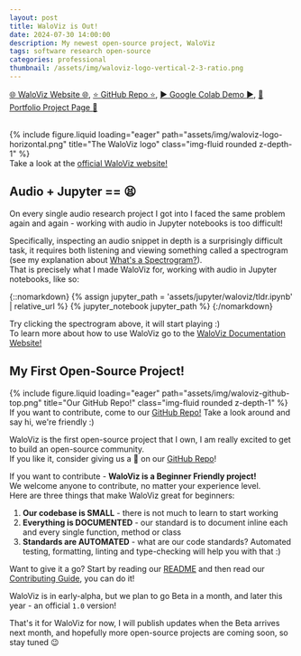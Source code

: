 ```yaml
---
layout: post
title: WaloViz is Out!
date: 2024-07-30 14:00:00
description: My newest open-source project, WaloViz
tags: software research open-source
categories: professional
thumbnail: /assets/img/waloviz-logo-vertical-2-3-ratio.png
---
```


[:globe_with_meridians: WaloViz Website :globe_with_meridians:](https://waloviz.com), [:star: GitHub Repo :star:](https://github.com/AlonKellner/waloviz/), [:arrow_forward: Google Colab Demo :arrow_forward:](https://colab.research.google.com/drive/1euQCxaNlTg0pGvXz6d7RSoDhM3B1k7dy), [:bust_in_silhouette: Portfolio Project Page :bust_in_silhouette:](../../../projects/open-source_2024-07-25_waloviz)

<br/>
<div class="row">
    <div class="col-sm mt-3 mt-md-0">
        {% include figure.liquid loading="eager" path="assets/img/waloviz-logo-horizontal.png" title="The WaloViz logo" class="img-fluid rounded z-depth-1" %}
    </div>
</div>
<div class="caption">
    Take a look at the <a href="https://waloviz.com">official WaloViz website!</a>
</div>

## Audio + Jupyter == :tired_face:

On every single audio research project I got into I faced the same problem again and again - working with audio in Jupyter notebooks is too difficult!

Specifically, inspecting an audio snippet in depth is a surprisingly difficult task, it requires both listening and viewing something called a spectrogram (see my explanation about [What's a Spectrogram?](../../../projects/open-source_2024-07-25_waloviz/#whats-a-spectrogram)).  
That is precisely what I made WaloViz for, working with audio in Jupyter notebooks, like so:

{::nomarkdown}
{% assign jupyter_path = 'assets/jupyter/waloviz/tldr.ipynb' | relative_url %}
{% jupyter_notebook jupyter_path %}
{:/nomarkdown}

Try clicking the spectrogram above, it will start playing :)  
To learn more about how to use WaloViz go to the [WaloViz Documentation Website!](https://waloviz.com)

## My First Open-Source Project!

<div class="row">
    <div class="col-sm mt-3 mt-md-0">
        {% include figure.liquid loading="eager" path="assets/img/waloviz-github-top.png" title="Our GitHub Repo!" class="img-fluid rounded z-depth-1" %}
    </div>
</div>
<div class="caption">
    If you want to contribute, come to our <a href="https://github.com/AlonKellner/waloviz/">GitHub Repo!</a> Take a look around and say hi, we're friendly :)
</div>

WaloViz is the first open-source project that I own, I am really excited to get to build an open-source community.  
If you like it, consider giving us a :star2: on our [GitHub Repo](https://github.com/AlonKellner/waloviz/)!

If you want to contribute - **WaloViz is a Beginner Friendly project!**  
We welcome anyone to contribute, no matter your experience level.  
Here are three things that make WaloViz great for beginners:

1. **Our codebase is SMALL** - there is not much to learn to start working
2. **Everything is DOCUMENTED** - our standard is to document inline each and every single function, method or class
3. **Standards are AUTOMATED** - what are our code standards? Automated testing, formatting, linting and type-checking will help you with that :)

Want to give it a go? Start by reading our [README](https://github.com/AlonKellner/waloviz/) and then read our [Contributing Guide](https://github.com/AlonKellner/waloviz/blob/main/CONTRIBUTING.md), you can do it!

WaloViz is in early-alpha, but we plan to go Beta in a month, and later this year - an official `1.0` version!

That's it for WaloViz for now, I will publish updates when the Beta arrives next month, and hopefully more open-source projects are coming soon, so stay tuned :wink:
